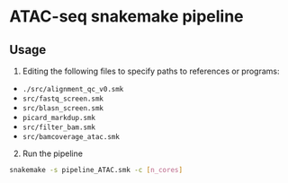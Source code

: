 # ATAC-seq snakemake pipeline

## Usage  

1. Editing the following files to specify paths to references or programs:  
- `./src/alignment_qc_v0.smk`  
- `src/fastq_screen.smk`  
- `src/blasn_screen.smk`  
- `picard_markdup.smk`  
- `src/filter_bam.smk`  
- `src/bamcoverage_atac.smk`  


2. Run the pipeline
```bash
snakemake -s pipeline_ATAC.smk -c [n_cores]
```




